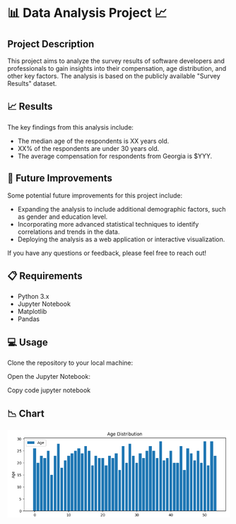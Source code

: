 # 📊 Data Analysis Project 📈

## Project Description
This project aims to analyze the survey results of software developers and professionals to gain insights into their compensation, age distribution, and other key factors. The analysis is based on the publicly available "Survey Results" dataset.

## 📈 Results
The key findings from this analysis include:

- The median age of the respondents is XX years old.
- XX% of the respondents are under 30 years old.
- The average compensation for respondents from Georgia is $YYY.

## 🚀 Future Improvements
Some potential future improvements for this project include:

- Expanding the analysis to include additional demographic factors, such as gender and education level.
- Incorporating more advanced statistical techniques to identify correlations and trends in the data.
- Deploying the analysis as a web application or interactive visualization.

If you have any questions or feedback, please feel free to reach out!

## 📋 Requirements
- Python 3.x
- Jupyter Notebook
- Matplotlib
- Pandas

## 💻 Usage
Clone the repository to your local machine:


Open the Jupyter Notebook:

Copy code
jupyter notebook

## 📉 Chart

![Age Distribution](agedistribution.PNG)

